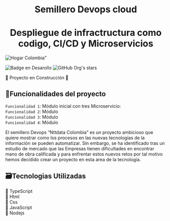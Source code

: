 <h1 align="center"> Semillero Devops cloud </h1> 
<h1 align="center"> Despliegue de infractructura como codigo, CI/CD y Microservicios  </h1>

![Hogar Colombia”](https://blog.tenea.com/wp-content/uploads/2021/03/devops-que-es-e1616141432325.jpg)

![Badge en Desarollo](https://img.shields.io/badge/STATUS-EN%20DESAROLLO-green)
![GitHub Org's stars](https://img.shields.io/github/stars/camilafernanda?style=social)<br>

:construction: Proyecto en Construcción :construction:
## :hammer:Funcionalidades del proyecto

`Funcionalidad 1`: Módulo inicial con tres  Microservicio:  <br>
`Funcionalidad 2`: Módulo  <br>
`Funcionalidad 3`: Módulo  <br>
`Funcionalidad 4`: Módulo  <br>



El semillero Devops “Nttdata Colombia” es un proyecto ambicioso que quiere mostrar como los procesos en las nuevas tecnologias de la información se pueden automatizar. 
Sin embargo, se ha identificado tras un estudio de mercado que las Empresas tienen dificultades en encontrar mano de obra calificada y para enfrentar estos nuevos retos por tal motivo hemos decidido crear un proyecto en esta area de la tecnologia. 

## :card_file_box:Tecnologias Utilizadas <br>
:pushpin: TypeScript <br>
:pushpin: Html <br>
:pushpin: Css <br>
:pushpin: JavaScript <br>
:pushpin: Nodejs <br>
